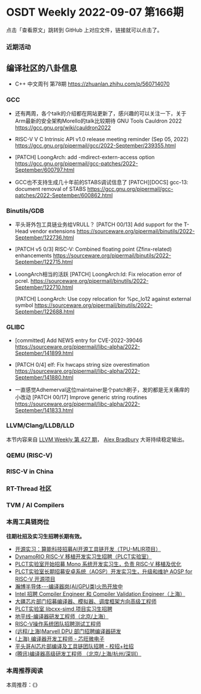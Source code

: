 # OSDT Weekly 2022-09-07 第166期

点击「查看原文」跳转到 GitHub 上对应文件，链接就可以点击了。

### 近期活动

## 编译社区的八卦信息

- C++ 中文周刊 第78期 https://zhuanlan.zhihu.com/p/560714070

### GCC

- 还有两周，各个talk的介绍都在网站更新了，感兴趣的可以关注一下，关于Arm最新的安全架构Morello的talk比较期待
  GNU Tools Cauldron 2022
  https://gcc.gnu.org/wiki/cauldron2022

- RISC-V V C Intrinsic API v1.0 release meeting reminder (Sep 05, 2022)
  https://gcc.gnu.org/pipermail/gcc/2022-September/239355.html

- [PATCH] LoongArch: add -mdirect-extern-access option
  https://gcc.gnu.org/pipermail/gcc-patches/2022-September/600797.html

- GCC也不支持生成几十年前的STABS调试信息了
  [PATCH][DOCS] gcc-13: document removal of STABS
  https://gcc.gnu.org/pipermail/gcc-patches/2022-September/600862.html

### Binutils/GDB

- 平头哥外包工具链业务给VRULL？
  [PATCH 00/13] Add support for the T-Head vendor extensions
  https://sourceware.org/pipermail/binutils/2022-September/122736.html

- [PATCH v5 0/3] RISC-V: Combined floating point (Zfinx-related) enhancements
  https://sourceware.org/pipermail/binutils/2022-September/122715.html

- LoongArch相当的活跃
  [PATCH] LoongArch:ld: Fix relocation error of pcrel.
  https://sourceware.org/pipermail/binutils/2022-September/122710.html

  [PATCH] LoongArch: Use copy relocation for %pc_lo12 against external symbol
  https://sourceware.org/pipermail/binutils/2022-September/122688.html

### GLIBC

- [committed] Add NEWS entry for CVE-2022-39046
  https://sourceware.org/pipermail/libc-alpha/2022-September/141899.html

- [PATCH 0/4] elf: Fix hwcaps string size overestimation
  https://sourceware.org/pipermail/libc-alpha/2022-September/141880.html

- 一直感觉Adhemerval这位maintainer是个patch刷子，发的都是无关痛痒的小改动
  [PATCH 00/17] Improve generic string routines
  https://sourceware.org/pipermail/libc-alpha/2022-September/141833.html

### LLVM/Clang/LLDB/LLD

本节内容来自 [LLVM Weekly 第 427 期](http://llvmweekly.org/issue/427)，
[Alex Bradbury](https://www.linkedin.com/in/alex-bradbury/) 大哥持续稳定输出。

### QEMU (RISC-V)

### RISC-V in China

### RT-Thread 社区

### TVM / AI Compilers

### 本周工具链岗位

**往期社招及实习生招聘长期有效。**

- [开源实习：算能科技招募AI开源工具链开发（TPU-MLIR项目）](https://mp.weixin.qq.com/s/IBJh0ip4k11PzIMZecsWSw)
- [DynamoRIO RISC-V 移植开发实习生招聘（PLCT实验室）](https://mp.weixin.qq.com/s/J_5TjT6DOqeOXJXQI5VQxw)
- [PLCT实验室开始招募 Mono 系统开发实习生，负责 RISC-V 移植及优化](https://mp.weixin.qq.com/s/whEW7Hay1jIP1tBzIPay1A)
- [PLCT实验室长期招募安卓系统（AOSP）开发实习生，升级和维护 AOSP for RISC-V 开源项目](https://mp.weixin.qq.com/s/dJP2cEB1nex2inR5c-cJog)
- [瀚博半导体---编译器岗(AI/GPU类)火热开放中](https://mp.weixin.qq.com/s/8_KjZYa2Il4PglaGyBWk4Q)
- [Intel 招聘 Compiler Engineer 和 Compiler Validation Engineer（上海）](https://mp.weixin.qq.com/s/I3DWxXODNoLRr0kN2xMZLQ)
- [大疆芯片部门招募编译器、模拟器、调度框架方向高级工程师](https://mp.weixin.qq.com/s/Wn5NzAtUTwQNXKRvMVQWLA)
- [PLCT实验室 libcxx-simd 项目实习生招聘](https://mp.weixin.qq.com/s/EIVx5cY74GlodirySY97Qw)
- [地平线-编译器研发工程师（北京/上海）](https://mp.weixin.qq.com/s/MYObl7iWIbyrTz9hCmKWYA)
- [RISC-V操作系统团队招聘测试工程师](https://mp.weixin.qq.com/s/inLFS4pI1F74m_oJ2I7xjQ)
- [(远程/上海)Marvell DPU 部门招聘编译器研发](https://mp.weixin.qq.com/s/B6JjAhF3TZjezD1tjYHDaw)
- [(上海) 编译器开发工程师 - 芯旺微电子](https://mp.weixin.qq.com/s/nqe1-7qffnc0CaejYkpKyw)
- [平头哥AI芯片部编译及工具链团队招聘 - 校招+社招](https://mp.weixin.qq.com/s/kARbXtJotRPCNMrV-yOanA)
- [(腾讯)编译器高级研发工程师 （北京/上海/杭州/深圳）](https://mp.weixin.qq.com/s/DF-2qmHmpKZtJ1djHXM1Ug)

### 本周推荐阅读

本周推荐：《》
